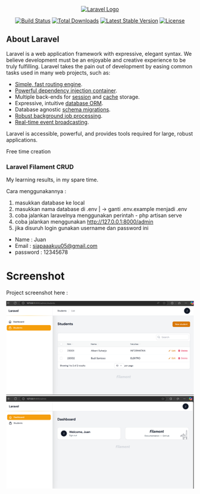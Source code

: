 <p align="center"><a href="https://laravel.com" target="_blank"><img src="https://raw.githubusercontent.com/laravel/art/master/logo-lockup/5%20SVG/2%20CMYK/1%20Full%20Color/laravel-logolockup-cmyk-red.svg" width="400" alt="Laravel Logo"></a></p>

<p align="center">
<a href="https://github.com/laravel/framework/actions"><img src="https://github.com/laravel/framework/workflows/tests/badge.svg" alt="Build Status"></a>
<a href="https://packagist.org/packages/laravel/framework"><img src="https://img.shields.io/packagist/dt/laravel/framework" alt="Total Downloads"></a>
<a href="https://packagist.org/packages/laravel/framework"><img src="https://img.shields.io/packagist/v/laravel/framework" alt="Latest Stable Version"></a>
<a href="https://packagist.org/packages/laravel/framework"><img src="https://img.shields.io/packagist/l/laravel/framework" alt="License"></a>
</p>

## About Laravel

Laravel is a web application framework with expressive, elegant syntax. We believe development must be an enjoyable and creative experience to be truly fulfilling. Laravel takes the pain out of development by easing common tasks used in many web projects, such as:

- [Simple, fast routing engine](https://laravel.com/docs/routing).
- [Powerful dependency injection container](https://laravel.com/docs/container).
- Multiple back-ends for [session](https://laravel.com/docs/session) and [cache](https://laravel.com/docs/cache) storage.
- Expressive, intuitive [database ORM](https://laravel.com/docs/eloquent).
- Database agnostic [schema migrations](https://laravel.com/docs/migrations).
- [Robust background job processing](https://laravel.com/docs/queues).
- [Real-time event broadcasting](https://laravel.com/docs/broadcasting).

Laravel is accessible, powerful, and provides tools required for large, robust applications.

Free time creation

### Laravel Filament CRUD
My learning results, in my spare time.

Cara menggunakannya : 
1. masukkan database ke local
2. masukkan nama database di .env | -> ganti .env.example menjadi .env
3. coba jalankan laravelnya menggunakan perintah -    php artisan serve
4. coba jalankan menggunakan http://127.0.0.1:8000/admin
5. jika disuruh login gunakan username dan password ini

-    Name : Juan
-    Email : siapaaakuu05@gmail.com
-    password : 12345678

# Screenshot
Project screenshot here :

![screenshot](https://github.com/J13PhantomByte/laravel-filament-crud/blob/juan/contoh1.png)
![screenshot](https://github.com/J13PhantomByte/laravel-filament-crud/blob/juan/contoh2.png)
